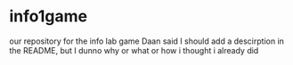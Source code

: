 # info1game
our repository for the info lab game
Daan said I should add a descirption in the README, but I dunno why or what or how
i thought i already did

